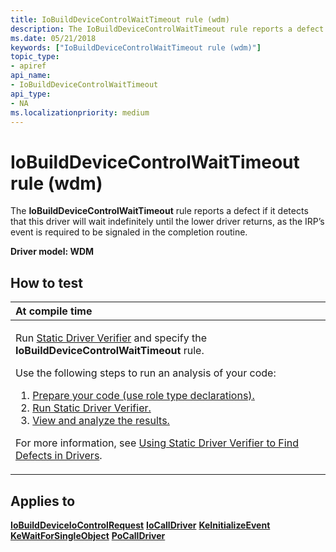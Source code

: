```yaml
---
title: IoBuildDeviceControlWaitTimeout rule (wdm)
description: The IoBuildDeviceControlWaitTimeout rule reports a defect if it detects that this driver will wait indefinitely until the lower driver returns, as the IRP’s event is required to be signaled in the completion routine.
ms.date: 05/21/2018
keywords: ["IoBuildDeviceControlWaitTimeout rule (wdm)"]
topic_type:
- apiref
api_name:
- IoBuildDeviceControlWaitTimeout
api_type:
- NA
ms.localizationpriority: medium
---
```


# IoBuildDeviceControlWaitTimeout rule (wdm)


The **IoBuildDeviceControlWaitTimeout** rule reports a defect if it detects that this driver will wait indefinitely until the lower driver returns, as the IRP’s event is required to be signaled in the completion routine.

**Driver model: WDM**

How to test
-----------

<table>
<colgroup>
<col width="100%" />
</colgroup>
<thead>
<tr class="header">
<th align="left">At compile time</th>
</tr>
</thead>
<tbody>
<tr class="odd">
<td align="left"><p>Run <a href="/windows-hardware/drivers/devtest/static-driver-verifier" data-raw-source="[Static Driver Verifier](./static-driver-verifier.md)">Static Driver Verifier</a> and specify the <strong>IoBuildDeviceControlWaitTimeout</strong> rule.</p>
Use the following steps to run an analysis of your code:
<ol>
<li><a href="/windows-hardware/drivers/devtest/using-static-driver-verifier-to-find-defects-in-drivers#preparing-your-source-code" data-raw-source="[Prepare your code (use role type declarations).](./using-static-driver-verifier-to-find-defects-in-drivers.md#preparing-your-source-code)">Prepare your code (use role type declarations).</a></li>
<li><a href="/windows-hardware/drivers/devtest/using-static-driver-verifier-to-find-defects-in-drivers#running-static-driver-verifier" data-raw-source="[Run Static Driver Verifier.](./using-static-driver-verifier-to-find-defects-in-drivers.md#running-static-driver-verifier)">Run Static Driver Verifier.</a></li>
<li><a href="/windows-hardware/drivers/devtest/using-static-driver-verifier-to-find-defects-in-drivers#viewing-and-analyzing-the-results" data-raw-source="[View and analyze the results.](./using-static-driver-verifier-to-find-defects-in-drivers.md#viewing-and-analyzing-the-results)">View and analyze the results.</a></li>
</ol>
<p>For more information, see <a href="/windows-hardware/drivers/devtest/using-static-driver-verifier-to-find-defects-in-drivers" data-raw-source="[Using Static Driver Verifier to Find Defects in Drivers](./using-static-driver-verifier-to-find-defects-in-drivers.md)">Using Static Driver Verifier to Find Defects in Drivers</a>.</p></td>
</tr>
</tbody>
</table>

Applies to
----------

[**IoBuildDeviceIoControlRequest**](/windows-hardware/drivers/ddi/wdm/nf-wdm-iobuilddeviceiocontrolrequest)
[**IoCallDriver**](/windows-hardware/drivers/ddi/wdm/nf-wdm-iocalldriver)
[**KeInitializeEvent**](/windows-hardware/drivers/ddi/wdm/nf-wdm-keinitializeevent)
[**KeWaitForSingleObject**](/windows-hardware/drivers/ddi/wdm/nf-wdm-kewaitforsingleobject)
[**PoCallDriver**](/windows-hardware/drivers/ddi/ntifs/nf-ntifs-pocalldriver)
